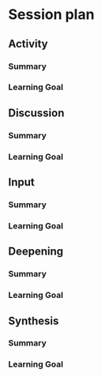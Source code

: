 # Session plan


## Activity

### Summary

### Learning Goal


## Discussion

### Summary

### Learning Goal


## Input

### Summary

### Learning Goal


## Deepening

### Summary

### Learning Goal


## Synthesis

### Summary

### Learning Goal

